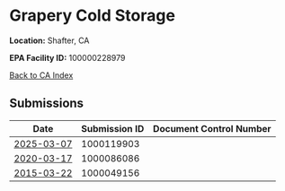 # Grapery Cold Storage

**Location:** Shafter, CA

**EPA Facility ID:** 100000228979

[Back to CA Index](../../index.md)

## Submissions

| Date | Submission ID | Document Control Number |
|------|--------------|-------------------------|
| [2025-03-07](submissions/1000119903.md) | 1000119903 |  |
| [2020-03-17](submissions/1000086086.md) | 1000086086 |  |
| [2015-03-22](submissions/1000049156.md) | 1000049156 |  |
